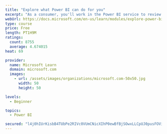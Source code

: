 ```yaml
---
title: "Explore what Power BI can do for you"
excerpt: "As a consumer, you'll work in the Power BI service to review and interact with content that has been shared with you. This module provides the foundational information that you need to work effectively in the Power BI service."
webUrl: https://docs.microsoft.com/en-us/learn/modules/explore-power-bi-service/
type: course
price: Free
length: PT1H9M
ratings:
  count: 8755
  average: 4.674015
heat: 69

provider:
  name: Microsoft Learn
  domain: microsoft.com
  images:
    - url: /assets/images/organizations/microsoft.com-50x50.jpg
      width: 50
      height: 50

levels:
  - Beginner

topics:
  - Power BI

secured: "l4j0hIUrKisbB4TUbPe2RIVc0VUmCNicXIhP0ewBfBjSOwxLLCpUJ0pusFOViEBtzIfd6QbJK5megRtSdx3Y2jZ0JBm8gNkCTcoLg+/ixW4at6jFC4/ASVtppvdGVX9dJKt0vSZ9YjGl+lzmFdCGw9GjYefxaDDPTcGCdLm4cPYqZRcZxUJZsYp8ECM3YF8rYSS65v3Kpku2381IpoZEyrO8XNXEZed666X2V0P39Llqb3rnY50ATMpHGHcQzqy0iya7Y4cXNKgvQxj/lNOIGajLCfwUeXdTdWSZ4rbsdh4mYsZdzvkhHM+YNzNnv+2CUAUHWN3qzBVONBRsu6v5eA1cqnFIHRbLqzLiLXPPTaDIia/Nt9Bnrcl0drvogFRhiKQmAgTpBfTqQbEWgR+vBSPnFBWqTWvTZFKkS/3koEI=;yuCZ4uFrTOGWZkbfXXONtw=="
---
```


